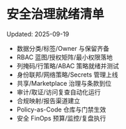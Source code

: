 # 安全治理就绪清单

Updated: 2025-09-19

- 数据分类/标签/Owner 与保留齐备
- RBAC 蓝图/授权矩阵/最小权限落地
- 列掩码/行策略/ABAC 策略就绪并测试
- 身份联邦/网络策略/Secrets 管理上线
- 共享/Marketplace 治理与条款到位
- 审计/取证/访问复查自动化运行
- 合规映射/报告渠道建立
- Policy-as-Code 仓库与门禁生效
- 安全 FinOps 预算/监控/复盘执行
